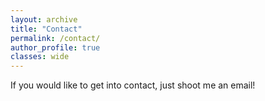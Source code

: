 ```yaml
---
layout: archive
title: "Contact"
permalink: /contact/
author_profile: true
classes: wide
---
```


If you would like to get into contact, just shoot me an email!